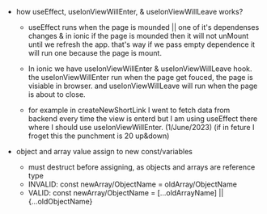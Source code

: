 - how useEffect, useIonViewWillEnter, & useIonViewWillLeave works?
  - useEffect runs when the page is mounded || one of it's dependenses changes & in ionic if the page is mounded then it will not unMount until we refresh the app. that's way if we pass empty dependence it will run one because the page is mount.

  - In ionic we have useIonViewWillEnter & useIonViewWillLeave hook. the useIonViewWillEnter run when the page get fouced, the page is visiable in browser. and useIonViewWillLeave will run when the page is about to close.

  - for example in createNewShortLink I went to fetch data from backend every time the view is enterd but I am using useEffect there where I should use useIonViewWillEnter. (1/June/2023) (if in feture I froget this the punchment is 20 up&down)

- object and array value assign to new const/variables
  - must destruct before assigning, as objects and arrays are reference type
  - INVALID:   const newArray/ObjectName = oldArray/ObjectName
  - VALID:   const newArray/ObjectName = [...oldArrayName] || {...oldObjectName}
